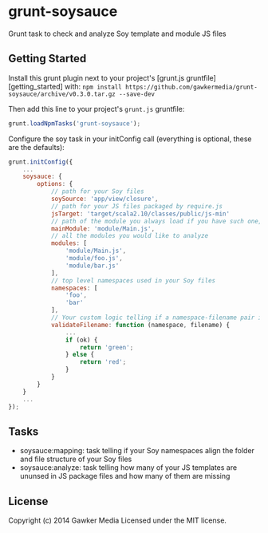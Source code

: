 # grunt-soysauce

Grunt task to check and analyze Soy template and module JS files

## Getting Started
Install this grunt plugin next to your project's [grunt.js gruntfile][getting_started] with: `npm install https://github.com/gawkermedia/grunt-soysauce/archive/v0.3.0.tar.gz --save-dev`

Then add this line to your project's `grunt.js` gruntfile:

```javascript
grunt.loadNpmTasks('grunt-soysauce');
```

Configure the soy task in your initConfig call (everything is optional, these are the defaults):

```javascript
grunt.initConfig({
    ...
    soysauce: {
		options: {
			// path for your Soy files
			soySource: 'app/view/closure',
			// path for your JS files packaged by require.js
			jsTarget: 'target/scala2.10/classes/public/js-min'
			// path of the module you always load if you have such one, relative to jsTarget
			mainModule: 'module/Main.js',
			// all the modules you would like to analyze
			modules: [
				'module/Main.js',
				'module/foo.js',
				'module/bar.js'
			],
			// top level namespaces used in your Soy files
			namespaces: [
				'foo',
				'bar'
			],
			// Your custom logic telling if a namespace-filename pair is ok or not. You
			validateFilename: function (namespace, filename) {
				...
				if (ok) {
					return 'green';
				} else {
					return 'red';
				}
			}
    	}
	}
	...
});
```

## Tasks
- soysauce:mapping: task telling if your Soy namespaces align the folder and file structure of your Soy files
- soysauce:analyze: task telling how many of your JS templates are ununsed in JS package files and how many of them are missing

## License
Copyright (c) 2014 Gawker Media
Licensed under the MIT license.
